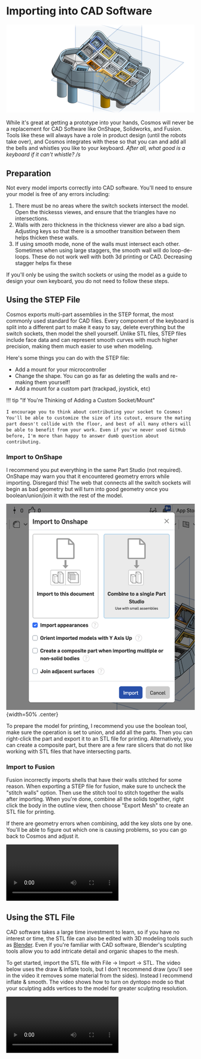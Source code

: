 # Importing into CAD Software

![A model imported into OnShape](../assets/cad.png)

While it's great at getting a prototype into your hands, Cosmos will never be a replacement for CAD Software like OnShape, Solidworks, and Fusion. Tools like these will always have a role in product design (until the robots take over), and Cosmos integrates with these so that you can and add all the bells and whistles you like to your keyboard. _After all, what good is a keyboard if it can't whistle? /s_

## Preparation

Not every model imports correctly into CAD software. You'll need to ensure your model is free of any errors including:

1. There must be no areas where the switch sockets intersect the model. Open the thickesss viewes, and ensure that the triangles have no intersections.
2. Walls with zero thickness in the thickness viewer are also a bad sign. Adjusting keys so that there is a smoother transition between them helps thicken these walls.
3. If using smooth mode, none of the walls must intersect each other. Sometimes when using large staggers, the smooth wall will do loop-de-loops. These do not work well with both 3d printing or CAD. Decreasing stagger helps fix these

If you'll only be using the switch sockets or using the model as a guide to design your own keyboard, you do not need to follow these steps.

## Using the STEP File

Cosmos exports multi-part assemblies in the STEP format, the most commonly used standard for CAD files. Every component of the keyboard is split into a different part to make it easy to say, delete everything but the switch sockets, then model the shell yourself. Unlike STL files, STEP files include face data and can represent smooth curves with much higher precision, making them much easier to use when modeling.

Here's some things you can do with the STEP file:

- Add a mount for your microcontroller
- Change the shape. You can go as far as deleting the walls and re-making them yourself!
- Add a mount for a custom part (trackpad, joystick, etc)

!!! tip "If You're Thinking of Adding a Custom Socket/Mount"

    I encourage you to think about contributing your socket to Cosmos! You'll be able to customize the size of its cutout, ensure the mating part doesn't collide with the floor, and best of all many others will be able to benefit from your work. Even if you've never used GitHub before, I'm more than happy to answer dumb question about contributing.

### Import to OnShape

I recommend you put everything in the same Part Studio (not required). OnShape may warn you that it encountered geometry errors while importing. Disregard this! The web that connects all the switch sockets will begin as bad geometry but will turn into good geometry once you boolean/union/join it with the rest of the model.

![OnShape configuration](../assets/onshape.png){width=50% .center}

To prepare the model for printing, I recommend you use the boolean tool, make sure the operation is set to union, and add all the parts. Then you can right-click the part and export it to an STL file for printing. Alternatively, you can create a composite part, but there are a few rare slicers that do not like working with STL files that have intersecting parts.

### Import to Fusion

Fusion incorrectly imports shells that have their walls stitched for some reason. When exporting a STEP file for fusion, make sure to uncheck the "stitch walls" option. Then use the stitch tool to stitch together the walls after importing. When you're done, combine all the solids together, right click the body in the outline view, then choose "Export Mesh" to create an STL file for printing.

If there are geometry errors when combining, add the key slots one by one. You'll be able to figure out which one is causing problems, so you can go back to Cosmos and adjust it.

![type:video](../assets/fusion.mp4)

## Using the STL File

CAD software takes a large time investment to learn, so if you have no interest or time, the STL file can also be edited with 3D modeling tools such as [Blender](https://www.blender.org).
Even if you're familiar with CAD software, Blender's sculpting tools allow you to add intricate detail and organic shapes to the mesh.

To get started, import the STL file with File -> Import -> STL. The video below uses the draw & inflate tools, but I don't recommend draw (you'll see in the video it removes some material from the sides). Instead I recommend inflate & smooth. The video shows how to turn on dyntopo mode so that your sculpting adds vertices to the model for greater sculpting resolution.

![type:video](../assets/dyntopo.mp4)
